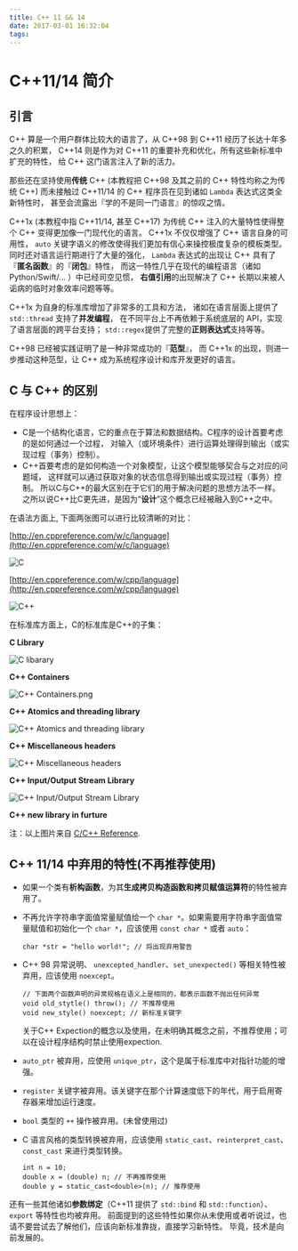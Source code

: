 ```yaml
---
title: C++ 11 && 14
date: 2017-03-01 16:32:04
tags:
---
```


# C++11/14 简介

## 引言

C++ 算是一个用户群体比较大的语言了，从 C++98 到 C++11 经历了长达十年多之久的积累，
C++14 则是作为对 C++11 的重要补充和优化，所有这些新标准中扩充的特性，
给 C++ 这门语言注入了新的活力。

那些还在坚持使用**传统** C++ (本教程把 C++98 及其之前的 C++ 特性均称之为传统 C++)
而未接触过 C++11/14 的 C++ 程序员在见到诸如 `Lambda` 表达式这类全新特性时，
甚至会流露出『学的不是同一门语言』的惊叹之情。

C++1x (本教程中指 C++11/14, 甚至 C++17) 为传统 C++ 注入的大量特性使得整个 C++ 变得更加像一门现代化的语言。
C++1x 不仅仅增强了 C++ 语言自身的可用性，
`auto` 关键字语义的修改使得我们更加有信心来操控极度复杂的模板类型。
同时还对语言运行期进行了大量的强化，
`Lambda` 表达式的出现让 C++ 具有了『**匿名函数**』的『**闭包**』特性，
而这一特性几乎在现代的编程语言（诸如 Python/Swift/... ）中已经司空见惯，
**右值引用**的出现解决了 C++ 长期以来被人诟病的临时对象效率问题等等。

C++1x 为自身的标准库增加了非常多的工具和方法，
诸如在语言层面上提供了 `std::thread` 支持了**并发编程**，
在不同平台上不再依赖于系统底层的 API，实现了语言层面的跨平台支持；
`std::regex`提供了完整的**正则表达式**支持等等。

C++98 已经被实践证明了是一种非常成功的『**范型**』，
而 C++1x 的出现，则进一步推动这种范型，让 C++ 成为系统程序设计和库开发更好的语言。

## C 与 C++ 的区别

在程序设计思想上：
+ C是一个结构化语言，它的重点在于算法和数据结构。C程序的设计首要考虑的是如何通过一个过程，
对输入（或环境条件）进行运算处理得到输出（或实现过程（事务）控制）。
+ C++首要考虑的是如何构造一个对象模型，让这个模型能够契合与之对应的问题域，
这样就可以通过获取对象的状态信息得到输出或实现过程（事务）控制。 
所以C与C++的最大区别在于它们的用于解决问题的思想方法不一样。
之所以说C++比C更先进，是因为“**设计**”这个概念已经被融入到C++之中。

在语法方面上, 下面两张图可以进行比较清晰的对比：

[http://en.cppreference.com/w/c/language](http://en.cppreference.com/w/c/language)

![C](static/C.png)

[http://en.cppreference.com/w/cpp/language](http://en.cppreference.com/w/cpp/language)

![C++](static/C++.png)

在标准库方面上，C的标准库是C++的子集：

**C Library**

![C libarary](static/C_libarary.png)

**C++ Containers**

![C++ Containers.png](static/Cxx_Containers.png)

**C++ Atomics and threading library**

![C++ Atomics and threading library](static/Cxx_Atomics_and_threading_library.png)

**C++ Miscellaneous headers**

![C++ Miscellaneous headers](static/Cxx_Miscellaneous_headers.png)

**C++ Input/Output Stream Library**

![C++ Input/Output Stream Library](static/Cxx_IO.png)

**C++ new library in furture**

注：以上图片来自 [C/C++ Reference](http://www.cplusplus.com/reference/).

## C++ 11/14 中弃用的特性(不再推荐使用)

+ 如果一个类有**析构函数**，为其**生成拷贝构造函数和拷贝赋值运算符**的特性被弃用了。

+ 不再允许字符串字面值常量赋值给一个 `char *`。如果需要用字符串字面值常量赋值和初始化一个 `char *`，应该使用 `const char *` 或者 `auto`：
    ```
    char *str = "hello world!"; // 将出现弃用警告
    ```

+ C++ 98 异常说明、 `unexcepted_handler`、`set_unexpected()` 等相关特性被弃用，应该使用 `noexcept`。
    ```
    // 下面两个函数声明的异常规格在语义上是相同的，都表示函数不抛出任何异常
    void old_stytle() throw(); // 不推荐使用
    void new_style() noexcept; // 新标准关键字
    ```
    关于C++ Expection的概念以及使用，在未明确其概念之前，不推荐使用；可以在设计程序结构时禁止使用expection.

+ `auto_ptr` 被弃用，应使用 `unique_ptr`，这个是属于标准库中对指针功能的增强。

+ `register` 关键字被弃用。该关键字在那个计算速度低下的年代，用于启用寄存器来增加运行速度。

+ `bool` 类型的 `++` 操作被弃用。(未曾使用过)

+ C 语言风格的类型转换被弃用，应该使用 `static_cast`、`reinterpret_cast`、`const_cast` 来进行类型转换。
    ```
    int n = 10;
    double x = (double) n; // 不再推荐使用
    double y = static_cast<double>(n); // 推荐使用
    ```
还有一些其他诸如**参数绑定**（C++11 提供了 `std::bind` 和 `std::function`）、`export` 等特性也均被弃用。
前面提到的这些特性如果你从未使用或者听说过，也请不要尝试去了解他们，应该向新标准靠拢，直接学习新特性。
毕竟，技术是向前发展的。
